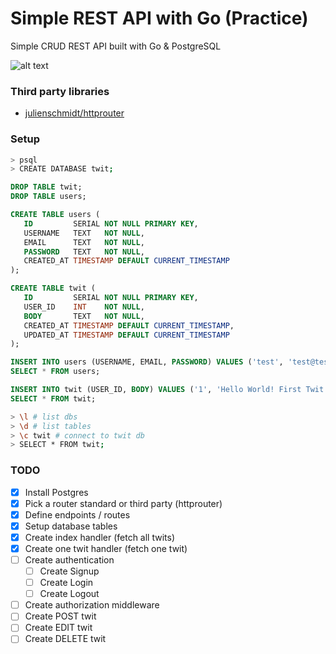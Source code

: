 # Simple REST API with Go (Practice)
Simple CRUD REST API built with Go & PostgreSQL

![alt text](https://encrypted-tbn0.gstatic.com/images?q=tbn:ANd9GcS1ykK7EvxhHcf3_fo1Bgkpu2tZJXFNgBuFaCmtwwfbCMTC43uVQw "Go")

### Third party libraries
- [julienschmidt/httprouter](github.com/julienschmidt/httprouter)

### Setup

```sh
> psql
> CREATE DATABASE twit;
```

```sql
DROP TABLE twit;
DROP TABLE users;

CREATE TABLE users (
   ID         SERIAL NOT NULL PRIMARY KEY,
   USERNAME   TEXT   NOT NULL,
   EMAIL      TEXT   NOT NULL,
   PASSWORD   TEXT   NOT NULL,
   CREATED_AT TIMESTAMP DEFAULT CURRENT_TIMESTAMP
);

CREATE TABLE twit (
   ID         SERIAL NOT NULL PRIMARY KEY,
   USER_ID    INT    NOT NULL,
   BODY       TEXT   NOT NULL,
   CREATED_AT TIMESTAMP DEFAULT CURRENT_TIMESTAMP,
   UPDATED_AT TIMESTAMP DEFAULT CURRENT_TIMESTAMP
);

INSERT INTO users (USERNAME, EMAIL, PASSWORD) VALUES ('test', 'test@test.com', 'test');
SELECT * FROM users;

INSERT INTO twit (USER_ID, BODY) VALUES ('1', 'Hello World! First Twit!');
SELECT * FROM twit;
```

```sh
> \l # list dbs
> \d # list tables
> \c twit # connect to twit db
> SELECT * FROM twit;
```

### TODO
- [x] Install Postgres
- [x] Pick a router standard or third party (httprouter)
- [x] Define endpoints / routes
- [x] Setup database tables
- [x] Create index handler (fetch all twits)
- [x] Create one twit handler (fetch one twit)
- [ ] Create authentication
  - [ ] Create Signup
  - [ ] Create Login
  - [ ] Create Logout
- [ ] Create authorization middleware
- [ ] Create POST twit
- [ ] Create EDIT twit
- [ ] Create DELETE twit
